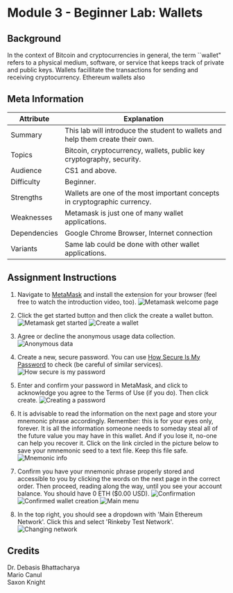 # Module 3 - Beginner Lab: Wallets

## Background
In the context of Bitcoin and cryptocurrencies in general, the term ``wallet" refers to a physical medium, software, or service that keeps track of private and public keys. Wallets facillitate the transactions for sending and receiving cryptocurrency. Ethereum wallets also 


## Meta Information
| Attribute | Explanation |
| - | - |
| Summary | This lab will introduce the student to wallets and help them create their own. |
| Topics | Bitcoin, cryptocurrency, wallets, public key cryptography, security. |
| Audience | CS1 and above. |
| Difficulty | Beginner. |
| Strengths | Wallets are one of the most important concepts in cryptographic currency. |
| Weaknesses | Metamask is just one of many wallet applications. |
| Dependencies | Google Chrome Browser, Internet connection |
| Variants | Same lab could be done with other wallet applications. |

## Assignment Instructions
1. Navigate to [MetaMask](https://metamask.io/) and install the extension for your browser (feel free to watch the introduction video, too).
![Metamask welcome page](screenshots/metamaskweb.PNG)
2. Click the get started button and then click the create a wallet button.
![Metamask get started](screenshots/welcome.PNG)
![Create a wallet](screenshots/prompt.PNG)
3. Agree or decline the anonymous usage data collection.
![Anonymous data](screenshots/anonoymousdata.PNG)
4. Create a new, secure password. You can use [How Secure Is My Password](https://howsecureismypassword.net/) to check (be careful of similar services).
![How secure is my password](screenshots/securepassword.PNG)
5. Enter and confirm your password in MetaMask, and click to acknowledge you agree to the Terms of Use (if you do). Then click create.
![Creating a password](screenshots/passwordcreation.PNG)
6. It is advisable to read the information on the next page and store your mnemonic phrase accordingly. Remember: this is for your eyes only, forever. It is all the information someone needs to someday steal all of the future value you may have in this wallet. And if you lose it, no-one can help you recover it. Click on the link circled in the picture below to save your nmnemonic seed to a text file. Keep this file safe.
![Mnemonic info](screenshots/nmemonic.PNG)

7. Confirm you have your mnemonic phrase properly stored and accessible to you by clicking the words on the next page in the correct order. Then proceed, reading along the way, until you see your account balance. You should have 0 ETH ($0.00 USD).
![Confirmation](screenshots/confirm.PNG)
![Confirmed wallet creation](screenshots/congratulations.PNG)
![Main menu](screenshots/mainmenu.PNG)
8. In the top right, you should see a dropdown with 'Main Ethereum Network'. Click this and select 'Rinkeby Test Network'.
![Changing network](screenshots/changenetwork.PNG)

## Credits
Dr. Debasis Bhattacharya  
Mario Canul  
Saxon Knight  
